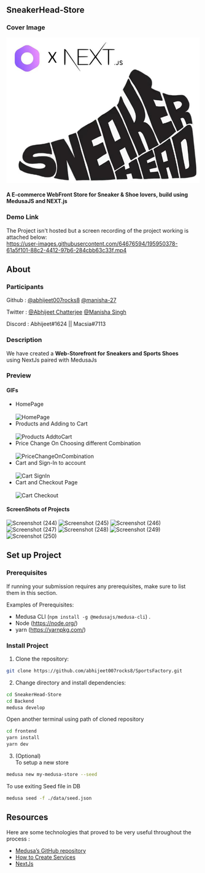 ## SneakerHead-Store

### Cover Image
<img src="Cover.png"></img>
<br/>
#### A E-commerce WebFront Store for Sneaker & Shoe lovers, build using MedusaJS and NEXT.js 

### Demo Link

The Project isn't hosted but a screen recording of the project working is attached below: <br/>
https://user-images.githubusercontent.com/64676594/195950378-61a5f101-88c2-4412-97b6-284cbb63c33f.mp4

## About

### Participants

Github : [@abhijeet007rocks8](https://github.com/abhijeet007rocks8) [@manisha-27](https://github.com/manisha-27)

Twitter : [@Abhijeet Chatterjee](https://twitter.com/Abhijee58090064) [@Manisha Singh](https://twitter.com/Manisha87672782)

Discord : Abhijeet#1624  ||  Macsia#7113

### Description

We have created a **Web-Storefront for Sneakers and Sports Shoes** <br/> 
using NextJs paired with MedusaJs

### Preview

#### GIFs
- HomePage <br/><br/>
![HomePage](https://user-images.githubusercontent.com/64676594/196001397-d5b9014b-847a-47a6-918f-33cc73a7cf16.gif)
- Products and Adding to Cart <br/><br/>
![Products AddtoCart](https://user-images.githubusercontent.com/64676594/196001407-7a30e2a3-c1ea-449e-b1ae-89a3fad0c71b.gif)
- Price Change On Choosing different Combination <br/><br/>
![PriceChangeOnCombination](https://user-images.githubusercontent.com/64676594/196001412-877d0e8e-72fa-4ea9-960d-5bbba9dfc5b3.gif)
- Cart and Sign-In to account <br/><br/>
![Cart SignIn](https://user-images.githubusercontent.com/64676594/196001439-24d4dc2d-0f1c-483d-9e94-d83a06e0d31d.gif)
- Cart and Checkout Page <br/><br/>
![Cart Checkout](https://user-images.githubusercontent.com/64676594/196001419-f3112dba-d241-494a-9096-9bf30e27d3da.gif)

#### ScreenShots of Projects
![Screenshot (244)](https://user-images.githubusercontent.com/64676594/195950548-361eece7-16c2-49e3-a049-39dc934dc231.png)
![Screenshot (245)](https://user-images.githubusercontent.com/64676594/195950551-71c0cbb0-d5ac-41ec-b2a2-83aece8dddcd.png)
![Screenshot (246)](https://user-images.githubusercontent.com/64676594/195950552-1c97bbd6-fa6b-4431-a5e1-e1cff10cf8ce.png)
![Screenshot (247)](https://user-images.githubusercontent.com/64676594/195950555-8365a54d-5deb-4eb2-8f72-f424223b0e2a.png)
![Screenshot (248)](https://user-images.githubusercontent.com/64676594/195950560-8b97d5a7-4719-4d49-baa6-32b2a828b7b2.png)
![Screenshot (249)](https://user-images.githubusercontent.com/64676594/195950563-c33cac3b-2263-4286-908a-b10d777dec5a.png)
![Screenshot (250)](https://user-images.githubusercontent.com/64676594/195950569-1f158ff2-8fb2-4044-aeb9-6607fd0f23e6.png)


## Set up Project

### Prerequisites

If running your submission requires any prerequisites, make sure to list them in this section.

Examples of Prerequisites:

- Medusa CLI (```npm install -g @medusajs/medusa-cli```) .
- Node (https://node.org/)
- yarn (https://yarnpkg.com/)

### Install Project

1. Clone the repository:

```bash
git clone https://github.com/abhijeet007rocks8/SportsFactory.git
```

2. Change directory and install dependencies:

```bash
cd SneakerHead-Store
cd Backend
medusa develop
```
Open another terminal using path of cloned repository
```bash
cd frontend 
yarn install
yarn dev
```

3. (Optional)<br/>
To setup a new store 
```bash
medusa new my-medusa-store --seed
```

To use exiting Seed file in DB
```bash
medusa seed -f ./data/seed.json
```

## Resources
Here are some technologies that proved to be very useful throughout the process :

- [Medusa’s GitHub repository](https://github.com/medusajs/medusa)
- [How to Create Services](https://docs.medusajs.com/advanced/backend/services/create-service)
- [NextJs](https://nextjs.org/)
